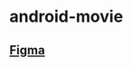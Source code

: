 # android-movie

## [Figma](https://www.figma.com/design/dzSLq1WTd2bebZ70bBvccW/%EC%9A%B0%ED%85%8C%EC%BD%946%EA%B8%B0-Android?node-id=1-131&t=k6cQTbmCymPsD14f-0)

